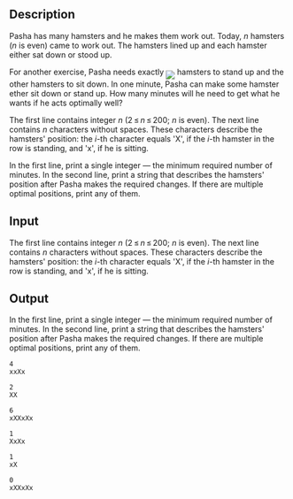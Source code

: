 ## Description

<div><p>Pasha has many hamsters and he makes them work out. Today, <span class="tex-span"><i>n</i></span> hamsters (<span class="tex-span"><i>n</i></span> is even) came to work out. The hamsters lined up and each hamster either sat down or stood up.</p><p>For another exercise, Pasha needs exactly <img align="middle" class="tex-formula" src="file://s56acPy2.png" style="max-width: 100.0%;max-height: 100.0%;"> hamsters to stand up and the other hamsters to sit down. In one minute, Pasha can make some hamster ether sit down or stand up. How many minutes will he need to get what he wants if he acts optimally well?</p></div><div class="input-specification"><p>The first line contains integer <span class="tex-span"><i>n</i></span> (<span class="tex-span">2 ≤ <i>n</i> ≤ 200</span>; <span class="tex-span"><i>n</i></span> is even). The next line contains <span class="tex-span"><i>n</i></span> characters without spaces. These characters describe the hamsters' position: the <span class="tex-span"><i>i</i></span>-th character equals '<span class="tex-font-style-tt">X</span>', if the <span class="tex-span"><i>i</i></span>-th hamster in the row is standing, and '<span class="tex-font-style-tt">x</span>', if he is sitting.</p></div><div class="output-specification"><p>In the first line, print a single integer — the minimum required number of minutes. In the second line, print a string that describes the hamsters' position after Pasha makes the required changes. If there are multiple optimal positions, print any of them.</p></div>

## Input

<p>The first line contains integer <span class="tex-span"><i>n</i></span> (<span class="tex-span">2 ≤ <i>n</i> ≤ 200</span>; <span class="tex-span"><i>n</i></span> is even). The next line contains <span class="tex-span"><i>n</i></span> characters without spaces. These characters describe the hamsters' position: the <span class="tex-span"><i>i</i></span>-th character equals '<span class="tex-font-style-tt">X</span>', if the <span class="tex-span"><i>i</i></span>-th hamster in the row is standing, and '<span class="tex-font-style-tt">x</span>', if he is sitting.</p>

## Output

<p>In the first line, print a single integer — the minimum required number of minutes. In the second line, print a string that describes the hamsters' position after Pasha makes the required changes. If there are multiple optimal positions, print any of them.</p>





```input1
4
xxXx

```




```input2
2
XX

```




```input3
6
xXXxXx

```




```output1
1
XxXx

```




```output2
1
xX

```




```output3
0
xXXxXx

```


